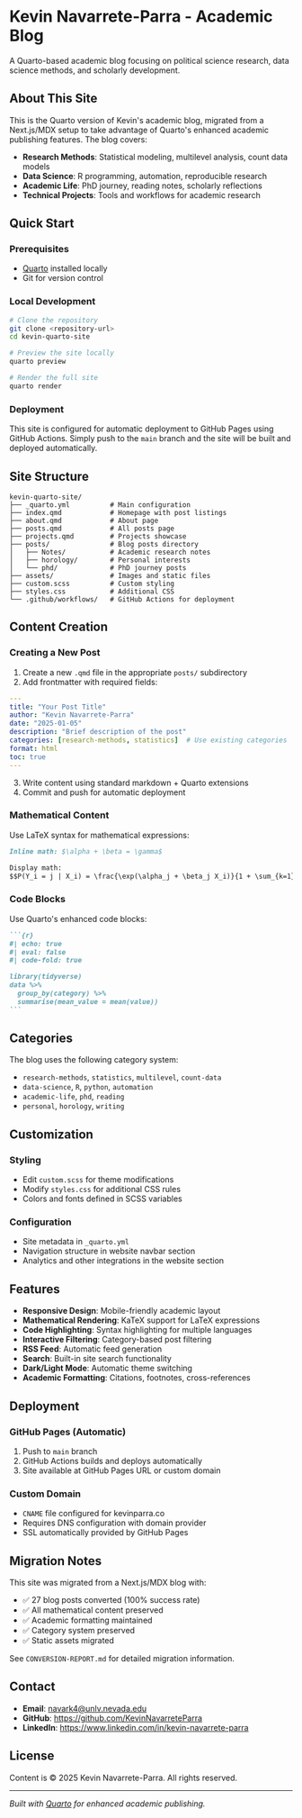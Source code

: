 # Kevin Navarrete-Parra - Academic Blog

A Quarto-based academic blog focusing on political science research, data science methods, and scholarly development.

## About This Site

This is the Quarto version of Kevin's academic blog, migrated from a Next.js/MDX setup to take advantage of Quarto's enhanced academic publishing features. The blog covers:

- **Research Methods**: Statistical modeling, multilevel analysis, count data models
- **Data Science**: R programming, automation, reproducible research
- **Academic Life**: PhD journey, reading notes, scholarly reflections
- **Technical Projects**: Tools and workflows for academic research

## Quick Start

### Prerequisites
- [Quarto](https://quarto.org/docs/get-started/) installed locally
- Git for version control

### Local Development
```bash
# Clone the repository
git clone <repository-url>
cd kevin-quarto-site

# Preview the site locally
quarto preview

# Render the full site
quarto render
```

### Deployment
This site is configured for automatic deployment to GitHub Pages using GitHub Actions. Simply push to the `main` branch and the site will be built and deployed automatically.

## Site Structure

```
kevin-quarto-site/
├── _quarto.yml          # Main configuration
├── index.qmd            # Homepage with post listings
├── about.qmd            # About page
├── posts.qmd            # All posts page
├── projects.qmd         # Projects showcase
├── posts/               # Blog posts directory
│   ├── Notes/           # Academic research notes
│   ├── horology/        # Personal interests
│   └── phd/             # PhD journey posts
├── assets/              # Images and static files
├── custom.scss          # Custom styling
├── styles.css           # Additional CSS
└── .github/workflows/   # GitHub Actions for deployment
```

## Content Creation

### Creating a New Post
1. Create a new `.qmd` file in the appropriate `posts/` subdirectory
2. Add frontmatter with required fields:

```yaml
---
title: "Your Post Title"
author: "Kevin Navarrete-Parra"
date: "2025-01-05"
description: "Brief description of the post"
categories: [research-methods, statistics]  # Use existing categories
format: html
toc: true
---
```

3. Write content using standard markdown + Quarto extensions
4. Commit and push for automatic deployment

### Mathematical Content
Use LaTeX syntax for mathematical expressions:

```markdown
Inline math: $\alpha + \beta = \gamma$

Display math:
$$P(Y_i = j | X_i) = \frac{\exp(\alpha_j + \beta_j X_i)}{1 + \sum_{k=1}^{J} \exp(\alpha_k + \beta_k X_i)}$$
```

### Code Blocks
Use Quarto's enhanced code blocks:

````markdown
```{r}
#| echo: true
#| eval: false
#| code-fold: true

library(tidyverse)
data %>% 
  group_by(category) %>% 
  summarise(mean_value = mean(value))
```
````

## Categories

The blog uses the following category system:
- `research-methods`, `statistics`, `multilevel`, `count-data`
- `data-science`, `R`, `python`, `automation`
- `academic-life`, `phd`, `reading`
- `personal`, `horology`, `writing`

## Customization

### Styling
- Edit `custom.scss` for theme modifications
- Modify `styles.css` for additional CSS rules
- Colors and fonts defined in SCSS variables

### Configuration
- Site metadata in `_quarto.yml`
- Navigation structure in website navbar section
- Analytics and other integrations in the website section

## Features

- **Responsive Design**: Mobile-friendly academic layout
- **Mathematical Rendering**: KaTeX support for LaTeX expressions
- **Code Highlighting**: Syntax highlighting for multiple languages
- **Interactive Filtering**: Category-based post filtering
- **RSS Feed**: Automatic feed generation
- **Search**: Built-in site search functionality
- **Dark/Light Mode**: Automatic theme switching
- **Academic Formatting**: Citations, footnotes, cross-references

## Deployment

### GitHub Pages (Automatic)
1. Push to `main` branch
2. GitHub Actions builds and deploys automatically
3. Site available at GitHub Pages URL or custom domain

### Custom Domain
- `CNAME` file configured for kevinparra.co
- Requires DNS configuration with domain provider
- SSL automatically provided by GitHub Pages

## Migration Notes

This site was migrated from a Next.js/MDX blog with:
- ✅ 27 blog posts converted (100% success rate)
- ✅ All mathematical content preserved
- ✅ Academic formatting maintained
- ✅ Category system preserved
- ✅ Static assets migrated

See `CONVERSION-REPORT.md` for detailed migration information.

## Contact

- **Email**: navark4@unlv.nevada.edu
- **GitHub**: https://github.com/KevinNavarreteParra
- **LinkedIn**: https://www.linkedin.com/in/kevin-navarrete-parra

## License

Content is © 2025 Kevin Navarrete-Parra. All rights reserved.

---

*Built with [Quarto](https://quarto.org/) for enhanced academic publishing.*